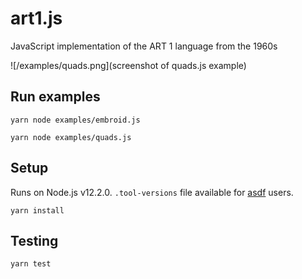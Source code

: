 # art1.js

JavaScript implementation of the ART 1 language from the 1960s

![/examples/quads.png](screenshot of quads.js example)

## Run examples
```
yarn node examples/embroid.js

yarn node examples/quads.js
```


## Setup
Runs on Node.js v12.2.0. `.tool-versions` file available for [asdf](https://github.com/asdf-vm/asdf) users.

```
yarn install
```

## Testing
```
yarn test
```